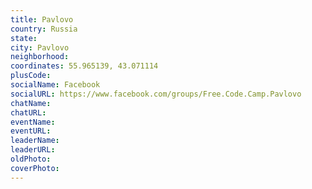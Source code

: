 ```yaml
---
title: Pavlovo
country: Russia
state: 
city: Pavlovo
neighborhood: 
coordinates: 55.965139, 43.071114
plusCode:
socialName: Facebook
socialURL: https://www.facebook.com/groups/Free.Code.Camp.Pavlovo
chatName:
chatURL:
eventName:
eventURL:
leaderName:
leaderURL:
oldPhoto: 
coverPhoto:
---
```


